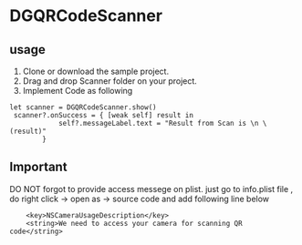 # DGQRCodeScanner

## usage 

1. Clone or download the sample project.
2. Drag and drop Scanner folder on your project.
3. Implement Code as following  
```
let scanner = DGQRCodeScanner.show()
 scanner?.onSuccess = { [weak self] result in
            self?.messageLabel.text = "Result from Scan is \n \(result)"
        }
```
## Important 
DO NOT forgot to provide access messege on plist.
just go to info.plist file , do right click -> open as -> source code and add following line below <dict> 
```
    <key>NSCameraUsageDescription</key>
    <string>We need to access your camera for scanning QR code</string>
    
